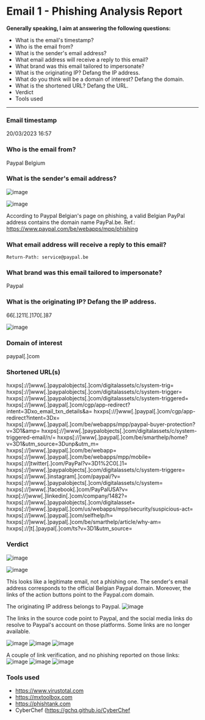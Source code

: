 # Email 1 - Phishing Analysis Report


**Generally speaking, I aim at answering the following questions:**

- What is the email's timestamp? 
- Who is the email from?
- What is the sender's email address?
- What email address will receive a reply to this email? 
- What brand was this email tailored to impersonate?
- What is the originating IP? Defang the IP address. 
- What do you think will be a domain of interest? Defang the domain.
- What is the shortened URL? Defang the URL.
- Verdict
- Tools used

---

### Email timestamp
20/03/2023 16:57

### Who is the email from?

Paypal Belgium

### What is the sender's email address?

![image](https://github.com/gustavoalito/BeCode/assets/133368766/1ea7e4d1-8d60-4811-839b-d8060cb398d7)

![image](https://github.com/gustavoalito/BeCode/assets/133368766/8911d78a-ecc9-4f46-84a6-1073c71e70bd)

According to Paypal Belgian's page on phishing, a valid Belgian PayPal address contains the domain name PayPal.be.
Ref.: https://www.paypal.com/be/webapps/mpp/phishing

### What email address will receive a reply to this email? 

`Return-Path: service@paypal.be`

### What brand was this email tailored to impersonate?

Paypal

### What is the originating IP? Defang the IP address.

66[.]211[.]170[.]87

![image](https://github.com/gustavoalito/BeCode/assets/133368766/14fa9b51-12f2-4422-9a3b-7810698a9ab1)

### Domain of interest

paypal[.]com

### Shortened URL(s)

hxxps[://]www[.]paypalobjects[.]com/digitalassets/c/system-trig=
hxxps[://]www[.]paypalobjects[.]com/digitalassets/c/system-trigger=
hxxps[://]www[.]paypalobjects[.]com/digitalassets/c/system-triggered=
hxxps[://]www[.]paypal[.]com/cgp/app-redirect?intent=3Dxo_email_txn_details&a=
hxxps[://]www[.]paypal[.]com/cgp/app-redirect?intent=3Dx=
hxxps[://]www[.]paypal[.]com/be/webapps/mpp/paypal-buyer-protection?v=3D1&amp=
hxxps[://]www[.]paypalobjects[.]com/digitalassets/c/system-triggered-email/n/=
hxxps[://]www[.]paypal[.]com/be/smarthelp/home?v=3D1&amp;utm_source=3Dunp&amp;utm_m=
hxxps[://]www[.]paypal[.]com/be/webapp=
hxxps[://]www[.]paypal[.]com/be/webapps/mpp/mobile=
hxxps[://]twitter[.]com/PayPal?v=3D1%2C0[.]1=
hxxps[://]www[.]paypalobjects[.]com/digitalassets/c/system-triggere=
hxxps[://]www[.]instagram[.]com/paypal/?v=
hxxps[://]www[.]paypalobjects[.]com/digitalassets/c/system=
hxxps[://]www[.]facebook[.]com/PayPalUSA?v=
hxxp[://]www[.]linkedin[.]com/company/1482?=
hxxps[://]www[.]paypalobjects[.]com/digitalasset=
hxxps[://]www[.]paypal[.]com/us/webapps/mpp/security/suspicious-act=
hxxps[://]www[.]paypal[.]com/selfhelp/h=
hxxps[://]www[.]paypal[.]com/be/smarthelp/article/why-am=
hxxps[://]t[.]paypal[.]com/ts?v=3D1&amp;utm_source=

### Verdict

![image](https://github.com/gustavoalito/BeCode/assets/133368766/eb8b1c4f-b629-4983-8a18-a6de3ed91e94)

![image](https://github.com/gustavoalito/BeCode/assets/133368766/341c2d06-15fa-4f34-a55d-91e4b6621d40)

This looks like a legitimate email, not a phishing one. The sender's email address corresponds to the official Belgian Paypal domain. Moreover, the links of the action buttons point to the Paypal.com domain.

The originating IP address belongs to Paypal.
![image](https://github.com/gustavoalito/BeCode/assets/133368766/12b944bc-d74c-4960-8e62-567826c5f508)


The links in the source code point to Paypal, and the social media links do resolve to Paypal's account on those platforms. Some links are no longer available. 

![image](https://github.com/gustavoalito/BeCode/assets/133368766/06684d77-a0d6-4190-a146-421f873780bf)
![image](https://github.com/gustavoalito/BeCode/assets/133368766/2addd6c4-91be-43ca-8f05-0a977a47001c)
![image](https://github.com/gustavoalito/BeCode/assets/133368766/e598c187-a36b-4f32-b63b-ceb337aa6cfa)

A couple of link verification, and no phishing reported on those links:
![image](https://github.com/gustavoalito/BeCode/assets/133368766/d3cf883f-40d4-4a24-83c4-e10a62124f03)
![image](https://github.com/gustavoalito/BeCode/assets/133368766/76ac3028-0c62-4e7a-9134-4ae2aa9ab152)
![image](https://github.com/gustavoalito/BeCode/assets/133368766/c2496d39-0e1d-4f6d-879f-e29145e0df02)

### Tools used

- https://www.virustotal.com
- https://mxtoolbox.com
- https://phishtank.com
- CyberChef (https://gchq.github.io/CyberChef
